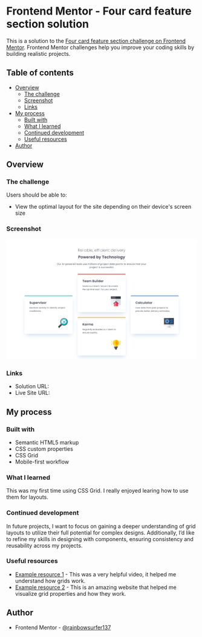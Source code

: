 # Frontend Mentor - Four card feature section solution

This is a solution to the [Four card feature section challenge on Frontend Mentor](https://www.frontendmentor.io/challenges/four-card-feature-section-weK1eFYK). Frontend Mentor challenges help you improve your coding skills by building realistic projects. 

## Table of contents

- [Overview](#overview)
  - [The challenge](#the-challenge)
  - [Screenshot](#screenshot)
  - [Links](#links)
- [My process](#my-process)
  - [Built with](#built-with)
  - [What I learned](#what-i-learned)
  - [Continued development](#continued-development)
  - [Useful resources](#useful-resources)
- [Author](#author)


## Overview

### The challenge

Users should be able to:

- View the optimal layout for the site depending on their device's screen size

### Screenshot

![](/images/Screenshot.png)


### Links

- Solution URL: [](https://your-solution-url.com)
- Live Site URL: [](https://rainbowsurfer137.github.io/four-card-feature-section/)

## My process

### Built with

- Semantic HTML5 markup
- CSS custom properties
- CSS Grid
- Mobile-first workflow


### What I learned

This was my first time using CSS Grid. I really enjoyed learing how to use them for layouts.


### Continued development

In future projects, I want to focus on gaining a deeper understanding of grid layouts to utilize their full potential for complex designs. Additionally, I’d like to refine my skills in designing with components, ensuring consistency and reusability across my projects. 


### Useful resources

- [Example resource 1](https://youtu.be/xI9G0Zh5DVA?si=wO1P3C6xhWp5Ly5U) - This was a very helpful video, it helped me understand how grids work.
- [Example resource 2](https://grid.malven.co) - This is an amazing website that helped me visualize grid properties and how they work.


## Author

- Frontend Mentor - [@rainbowsurfer137](https://www.frontendmentor.io/profile/rainbowsurfer137)
